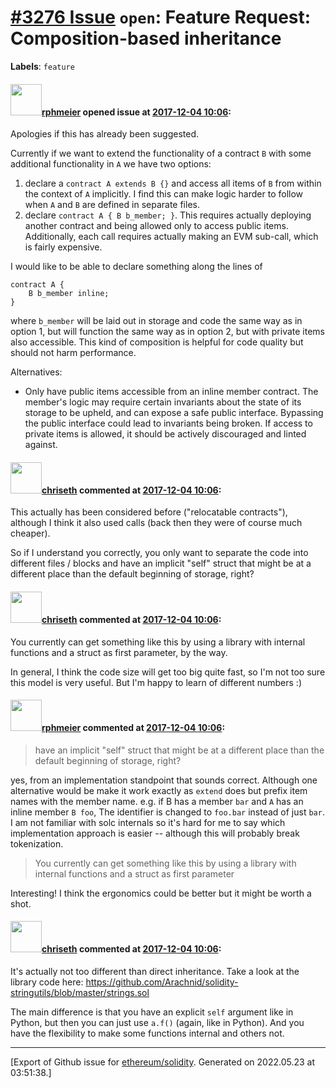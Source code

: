 # [\#3276 Issue](https://github.com/ethereum/solidity/issues/3276) `open`: Feature Request: Composition-based inheritance
**Labels**: `feature`


#### <img src="https://avatars.githubusercontent.com/u/10121380?u=d4959fed408c7af1bca5021aa5445a50777bff41&v=4" width="50">[rphmeier](https://github.com/rphmeier) opened issue at [2017-12-04 10:06](https://github.com/ethereum/solidity/issues/3276):

Apologies if this has already been suggested.

Currently if we want to extend the functionality of a contract `B` with some additional functionality in `A` we have two options:
  1. declare a `contract A extends B {}` and access all items of `B` from within the context of `A` implicitly. I find this can make logic harder to follow when `A` and `B` are defined in separate files.
  1. declare `contract A { B b_member; }`. This requires actually deploying another contract and being allowed only to access public items. Additionally, each call requires actually making an EVM sub-call, which is fairly expensive.

I would like to be able to declare something along the lines of

```
contract A {
    B b_member inline;
}
```

where `b_member` will be laid out in storage and code the same way as in option 1, but will function the same way as in option 2, but with private items also accessible. This kind of composition is helpful for code quality but should not harm performance.

Alternatives:
  - Only have public items accessible from an inline member contract. The member's logic may require certain invariants about the state of its storage to be upheld, and can expose a safe public interface. Bypassing the public interface could lead to invariants being broken. If access to private items is allowed, it should be actively discouraged and linted against.

#### <img src="https://avatars.githubusercontent.com/u/9073706?v=4" width="50">[chriseth](https://github.com/chriseth) commented at [2017-12-04 10:06](https://github.com/ethereum/solidity/issues/3276#issuecomment-348931675):

This actually has been considered before ("relocatable contracts"), although I think it also used calls (back then they were of course much cheaper).

So if I understand you correctly, you only want to separate the code into different files / blocks and have an implicit "self" struct that might be at a different place than the default beginning of storage, right?

#### <img src="https://avatars.githubusercontent.com/u/9073706?v=4" width="50">[chriseth](https://github.com/chriseth) commented at [2017-12-04 10:06](https://github.com/ethereum/solidity/issues/3276#issuecomment-348931945):

You currently can get something like this by using a library with internal functions and a struct as first parameter, by the way.

In general, I think the code size will get too big quite fast, so I'm not too sure this model is very useful. But I'm happy to learn of different numbers :)

#### <img src="https://avatars.githubusercontent.com/u/10121380?u=d4959fed408c7af1bca5021aa5445a50777bff41&v=4" width="50">[rphmeier](https://github.com/rphmeier) commented at [2017-12-04 10:06](https://github.com/ethereum/solidity/issues/3276#issuecomment-348958331):

> have an implicit "self" struct that might be at a different place than the default beginning of storage, right?

yes, from an implementation standpoint that sounds correct. Although one alternative would be make it work exactly as `extend` does but prefix item names with the member name. e.g. if B has a member `bar` and `A` has an inline member `B foo`, The identifier is changed to `foo.bar` instead of just `bar`. I am not familiar with solc internals so it's hard for me to say which implementation approach is easier -- although this will probably break tokenization.

> You currently can get something like this by using a library with internal functions and a struct as first parameter

Interesting! I think the ergonomics could be better but it might be worth a shot.

#### <img src="https://avatars.githubusercontent.com/u/9073706?v=4" width="50">[chriseth](https://github.com/chriseth) commented at [2017-12-04 10:06](https://github.com/ethereum/solidity/issues/3276#issuecomment-349254174):

It's actually not too different than direct inheritance. Take a look at the library code here: https://github.com/Arachnid/solidity-stringutils/blob/master/strings.sol

The main difference is that you have an explicit `self` argument like in Python, but then you can just use `a.f()` (again, like in Python). And you have the flexibility to make some functions internal and others not.


-------------------------------------------------------------------------------



[Export of Github issue for [ethereum/solidity](https://github.com/ethereum/solidity). Generated on 2022.05.23 at 03:51:38.]
